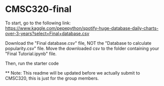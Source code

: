 # CMSC320-final

To start, go to the following link: https://www.kaggle.com/pepepython/spotify-huge-database-daily-charts-over-3-years?select=Final+database.csv

Download the "Final database.csv" file, NOT the "Database to calculate popularity.csv" file. Move the downloaded csv to the folder containing your "Final Tutorial.ipynb" file.

Then, run the starter code


** Note: This readme will be updated before we actually submit to CMSC320, this is just for the group members. 
